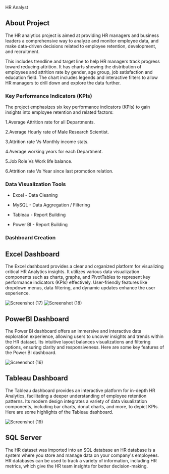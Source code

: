 HR Analyst

## About Project

The HR analytics project is aimed at providing HR managers and business leaders a comprehensive way to analyze and monitor employee data, and make data-driven decisions related to employee retention, development, and recruitment.

This includes trendline and target line to help HR managers track progress toward reducing attrition. It has charts showing the distribution of employees and attrition rate by gender, age group, job satisfaction and education field. The chart includes legends and interactive filters to allow HR managers to drill down and explore the data further.

### Key Performance Indicators (KPIs)

The project emphasizes six key performance indicators (KPIs) to gain insights into employee retention and related factors:

1.Average Attrition rate for all Departments.

2.Average Hourly rate of Male Research Scientist.

3.Attrition rate Vs Monthly income stats.

4.Average working years for each Department.

5.Job Role Vs Work life balance.

6.Attrition rate Vs Year since last promotion relation.

### Data Visualization Tools

* Excel - Data Cleaning
  
* MySQL - Data Aggregation / Filtering
  
* Tableau - Report Building
  
* Power BI - Report Building

### Dashboard Creation

## Excel Dashboard

The Excel dashboard provides a clear and organized platform for visualizing critical HR Analytics insights. It utilizes various data visualization components such as charts, graphs, and PivotTables to represent key performance indicators (KPIs) effectively. User-friendly features like dropdown menus, data filtering, and dynamic updates enhance the user experience.

![Screenshot (17)](https://github.com/Pratiksha7887/HR_Analyst/assets/157275594/21dd42c7-d1ad-47d1-8bcc-91af559ed11f)
![Screenshot (18)](https://github.com/Pratiksha7887/HR_Analyst/assets/157275594/cda02761-b049-49db-a6f3-073e18796395)


## PowerBI Dashboard

The Power BI dashboard offers an immersive and interactive data exploration experience, allowing users to uncover insights and trends within the HR dataset. Its intuitive layout balances visualizations and filtering options, ensuring clarity and responsiveness. Here are some key features of the Power BI dashboard.

![Screenshot (16)](https://github.com/Pratiksha7887/HR_Analyst/assets/157275594/59c37773-46d6-404b-baa7-3e4aea1920e6)


## Tableau Dashboard

The Tableau dashboard provides an interactive platform for in-depth HR Analytics, facilitating a deeper understanding of employee retention patterns. Its modern design integrates a variety of data visualization components, including bar charts, donut charts, and more, to depict KPIs. Here are some highlights of the Tableau dashboard.

![Screenshot (19)](https://github.com/Pratiksha7887/HR_Analyst/assets/157275594/5765b82a-d49c-440d-8180-76527387a846)


## SQL Server

The HR dataset was imported into an SQL database an HR database is a system where you store and manage data on your company's employees. HR databases can be used to track a variety of information, including HR metrics, which give the HR team insights for better decision-making.

